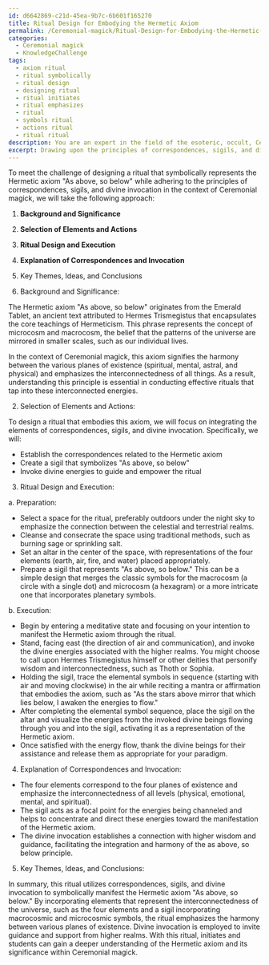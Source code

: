 ```yaml
---
id: d6642869-c21d-45ea-9b7c-6b601f165270
title: Ritual Design for Embodying the Hermetic Axiom
permalink: /Ceremonial-magick/Ritual-Design-for-Embodying-the-Hermetic-Axiom/
categories:
  - Ceremonial magick
  - KnowledgeChallenge
tags:
  - axiom ritual
  - ritual symbolically
  - ritual design
  - designing ritual
  - ritual initiates
  - ritual emphasizes
  - ritual
  - symbols ritual
  - actions ritual
  - ritual ritual
description: You are an expert in the field of the esoteric, occult, Ceremonial magick and Education. You are a writer of tests, challenges, books and deep knowledge on Ceremonial magick for initiates and students to gain deep insights and understanding from. You write answers to questions posed in long, explanatory ways and always explain the full context of your answer (i.e., related concepts, formulas, examples, or history), as well as the step-by-step thinking process you take to answer the challenges. Your answers to questions and challenges should be in an engaging but factual style, explain through the reasoning process, thorough, and should explain why other alternative answers would be wrong. Summarize the key themes, ideas, and conclusions at the end.
excerpt: Drawing upon the principles of correspondences, sigils, and divine invocation in the context of Ceremonial magick, design a ritual that symbolically represents the Hermetic axiom "As above, so below" and explain the specific elements and actions chosen to achieve this manifestation while adhering to traditional ceremonial guidelines.
---
```

To meet the challenge of designing a ritual that symbolically represents the Hermetic axiom "As above, so below" while adhering to the principles of correspondences, sigils, and divine invocation in the context of Ceremonial magick, we will take the following approach:

1. **Background and Significance**
2. **Selection of Elements and Actions**
3. **Ritual Design and Execution**
4. **Explanation of Correspondences and Invocation**
5. Key Themes, Ideas, and Conclusions

1. Background and Significance:

The Hermetic axiom "As above, so below" originates from the Emerald Tablet, an ancient text attributed to Hermes Trismegistus that encapsulates the core teachings of Hermeticism. This phrase represents the concept of microcosm and macrocosm, the belief that the patterns of the universe are mirrored in smaller scales, such as our individual lives.

In the context of Ceremonial magick, this axiom signifies the harmony between the various planes of existence (spiritual, mental, astral, and physical) and emphasizes the interconnectedness of all things. As a result, understanding this principle is essential in conducting effective rituals that tap into these interconnected energies.

2. Selection of Elements and Actions:

To design a ritual that embodies this axiom, we will focus on integrating the elements of correspondences, sigils, and divine invocation. Specifically, we will:

- Establish the correspondences related to the Hermetic axiom
- Create a sigil that symbolizes "As above, so below"
- Invoke divine energies to guide and empower the ritual

3. Ritual Design and Execution:

a. Preparation:
- Select a space for the ritual, preferably outdoors under the night sky to emphasize the connection between the celestial and terrestrial realms.
- Cleanse and consecrate the space using traditional methods, such as burning sage or sprinkling salt.
- Set an altar in the center of the space, with representations of the four elements (earth, air, fire, and water) placed appropriately.
- Prepare a sigil that represents "As above, so below." This can be a simple design that merges the classic symbols for the macrocosm (a circle with a single dot) and microcosm (a hexagram) or a more intricate one that incorporates planetary symbols.

b. Execution:
- Begin by entering a meditative state and focusing on your intention to manifest the Hermetic axiom through the ritual.
- Stand, facing east (the direction of air and communication), and invoke the divine energies associated with the higher realms. You might choose to call upon Hermes Trismegistus himself or other deities that personify wisdom and interconnectedness, such as Thoth or Sophia.
- Holding the sigil, trace the elemental symbols in sequence (starting with air and moving clockwise) in the air while reciting a mantra or affirmation that embodies the axiom, such as "As the stars above mirror that which lies below, I awaken the energies to flow."
- After completing the elemental symbol sequence, place the sigil on the altar and visualize the energies from the invoked divine beings flowing through you and into the sigil, activating it as a representation of the Hermetic axiom.
- Once satisfied with the energy flow, thank the divine beings for their assistance and release them as appropriate for your paradigm.

4. Explanation of Correspondences and Invocation:

- The four elements correspond to the four planes of existence and emphasize the interconnectedness of all levels (physical, emotional, mental, and spiritual).
- The sigil acts as a focal point for the energies being channeled and helps to concentrate and direct these energies toward the manifestation of the Hermetic axiom.
- The divine invocation establishes a connection with higher wisdom and guidance, facilitating the integration and harmony of the as above, so below principle.

5. Key Themes, Ideas, and Conclusions:

In summary, this ritual utilizes correspondences, sigils, and divine invocation to symbolically manifest the Hermetic axiom "As above, so below." By incorporating elements that represent the interconnectedness of the universe, such as the four elements and a sigil incorporating macrocosmic and microcosmic symbols, the ritual emphasizes the harmony between various planes of existence. Divine invocation is employed to invite guidance and support from higher realms. With this ritual, initiates and students can gain a deeper understanding of the Hermetic axiom and its significance within Ceremonial magick.
